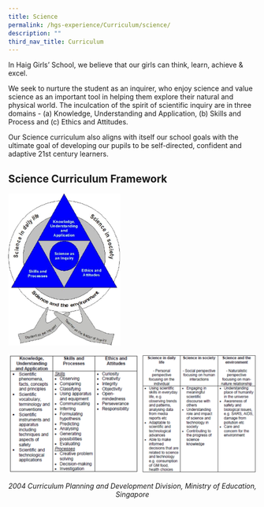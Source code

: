 ```yaml
---
title: Science
permalink: /hgs-experience/Curriculum/science/
description: ""
third_nav_title: Curriculum
---
```

In Haig Girls’ School, we believe that our girls can think, learn, achieve & excel. 

We seek to nurture the student as an inquirer, who enjoy science and value science as an important tool in helping them explore their natural and physical world. The inculcation of the spirit of scientific inquiry are in three domains - (a) Knowledge, Understanding and Application, (b) Skills and Process and (c) Ethics and Attitudes.
  
Our Science curriculum also aligns with itself our school goals with the ultimate goal of developing our pupils to be self-directed, confident and adaptive 21st century learners.

## Science Curriculum Framework

<img src="/images/sci1.png" 
     style="width:45%">

![](/images/sci22.png)
<center><em>2004 Curriculum Planning and Development Division, Ministry of Education, Singapore</em></center>

		 
		 